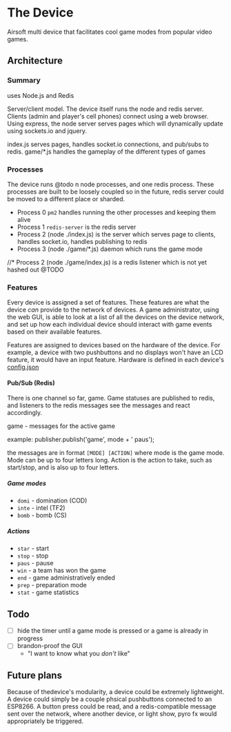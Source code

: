 # The Device

Airsoft multi device that facilitates cool game modes from popular video games.


## Architecture

### Summary

uses Node.js and Redis

Server/client model. The device itself runs the node and redis server. Clients (admin and player's cell phones) connect using a web browser. Using express, the node server serves pages which will dynamically update using sockets.io and jquery.

index.js serves pages, handles socket.io connections, and pub/subs to redis. game/*.js handles the gameplay of the different types of games


### Processes

The device runs @todo n node processes, and one redis process. These processes are built to be loosely coupled so in the future, redis server could be moved to a different place or sharded.

* Process 0 `pm2` handles running the other processes and keeping them alive
* Process 1 `redis-server` is the redis server
* Process 2 (node ./index.js) is the server which serves page to clients, handles socket.io, handles publishing to redis
* Process 3 (node ./game/*.js) daemon which runs the game mode


//* Process 2 (node ./game/index.js) is a redis listener which is not yet hashed out @TODO


### Features

Every device is assigned a set of features. These features are what the device _can_ provide to the network of devices. A game administrator, using the web GUI, is able to look at a list of all the devices on the device network, and set up how each individual device should interact with game events based on their available features.

Features are assigned to devices based on the hardware of the device. For example, a device with two pushbuttons and no displays won't have an LCD feature, it would have an input feature. Hardware is defined in each device's [config.json](https://github.com/insanity54/thedevice3/wiki/config.json)




#### Pub/Sub (Redis)

There is one channel so far, game. Game statuses are published to redis, and listeners to the redis messages see the messages and react accordingly.

game - messages for the active game

example: publisher.publish('game', mode + ' paus');

the messages are in format `[MODE] [ACTION]` where mode is the game mode. Mode can be up to four letters long. Action is the action to take, such as start/stop, and is also up to four letters.

##### Game modes

* `domi` - domination (COD)
* `inte` - intel (TF2)
* `bomb` - bomb (CS)

##### Actions

* `star` - start
* `stop` - stop
* `paus` - pause
* `win` - a team has won the game
* `end` - game administratively ended
* `prep` - preparation mode
* `stat` - game statistics




## Todo

* [ ] hide the timer until a game mode is pressed or a game is already in progress 
* [ ] brandon-proof the GUI
  * "I want to know what you _don't_ like"
  
  
## Future plans

Because of thedevice's modularity, a device could be extremely lightweight. A device could simply be a couple phsical pushbuttons connected to an ESP8266. A button press could be read, and a redis-compatible message sent over the network, where another device, or light show, pyro fx would appropriately be triggered. 
